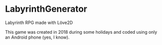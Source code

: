 # LabyrinthGenerator
Labyrinth RPG made with Löve2D

This game was created in 2018 during some holidays and coded using only an Android phone (yes, I know).
